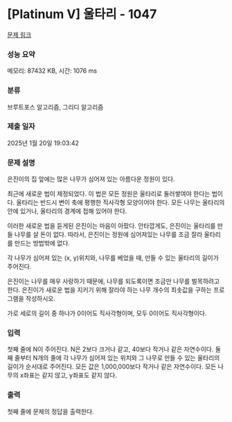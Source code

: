 # [Platinum V] 울타리 - 1047 

[문제 링크](https://www.acmicpc.net/problem/1047) 

### 성능 요약

메모리: 87432 KB, 시간: 1076 ms

### 분류

브루트포스 알고리즘, 그리디 알고리즘

### 제출 일자

2025년 1월 20일 19:03:42

### 문제 설명

<p>은진이의 집 앞에는 많은 나무가 심어져 있는 아름다운 정원이 있다.</p>

<p>최근에 새로운 법이 제정되었다. 이 법은 모든 정원은 울타리로 둘러쌓여야 한다는 법이다. 울타리는 반드시 변이 축에 평행한 직사각형 모양이어야 한다. 모든 나무는 울타리의 안에 있거나, 울타리의 경계에 접해 있어야 한다.</p>

<p>이러한 새로운 법을 듣게된 은진이는 마음이 아팠다. 안타깝게도, 은진이는 울타리를 만들 나무를 살 돈이 없다. 따라서, 은진이는 정원에 심어져있는 나무를 조금 잘라 울타리를 만드는 방법밖에 없다.</p>

<p>각 나무가 심어져 있는 (x, y)위치와, 나무를 베었을 때, 만들 수 있는 울타리의 길이가 주어진다.</p>

<p>은진이는 나무를 매우 사랑하기 때문에, 나무를 되도록이면 조금만 나무를 벌목하려고 한다. 은진이가 새로운 법을 지키기 위해 잘라야 하는 나무 개수의 최솟값을 구하는 프로그램을 작성하시오.</p>

<p>가로 세로의 길이 중 하나가 0이어도 직사각형이며, 모두 0이어도 직사각형이다.</p>

### 입력 

 <p>첫째 줄에 N이 주어진다. N은 2보다 크거나 같고, 40보다 작거나 같은 자연수이다. 둘째 줄부터 N개의 줄에 각 나무가 심어져 있는 위치와 그 나무로 만들 수 있는 울타리의 길이가 순서대로 주어진다. 모든 값은 1,000,000보다 작거나 같은 자연수이다. 모든 나무의 x좌표는 같지 않고, y좌표도 같지 않다.</p>

### 출력 

 <p>첫째 줄에 문제의 정답을 출력한다.</p>

